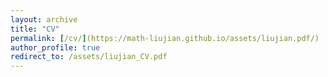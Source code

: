 ```yaml
---
layout: archive
title: "CV"
permalink: [/cv/](https://math-liujian.github.io/assets/liujian.pdf/)
author_profile: true
redirect_to: /assets/liujian_CV.pdf
---
```



